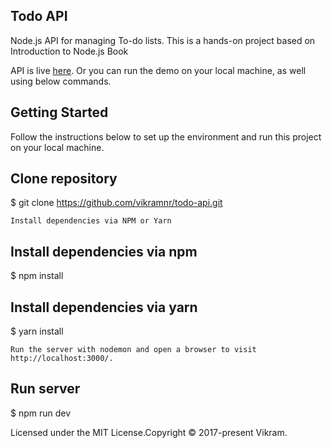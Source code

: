 ## Todo API
Node.js API for managing To-do lists.  This is a hands-on project based on Introduction to Node.js Book

API is live [here](https://mysterious-mesa-01318.herokuapp.com/todos). Or you can run the demo on your local machine, as well using below commands.

## Getting Started

Follow the instructions below to set up the environment and run this project on your local machine.

## Clone repository
$ git clone https://github.com/vikramnr/todo-api.git

    Install dependencies via NPM or Yarn

## Install dependencies via npm
$ npm install

## Install dependencies via yarn
$ yarn install

    Run the server with nodemon and open a browser to visit http://localhost:3000/.

## Run server
$ npm run dev

Licensed under the MIT License.Copyright © 2017-present Vikram.
